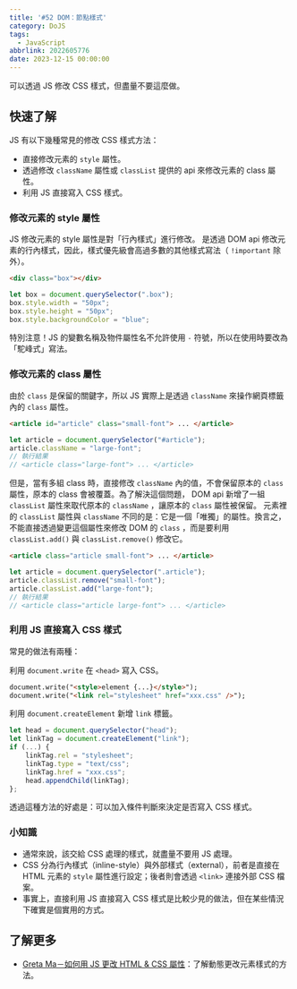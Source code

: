 ```yaml
---
title: '#52 DOM：節點樣式'
category: DoJS
tags:
  - JavaScript
abbrlink: 2022605776
date: 2023-12-15 00:00:00
---
```

可以透過 JS 修改 CSS 樣式，但盡量不要這麼做。
<!--more-->
## 快速了解
JS 有以下幾種常見的修改 CSS 樣式方法：
- 直接修改元素的 `style` 屬性。
- 透過修改 `className` 屬性或 `classList` 提供的 api 來修改元素的 class 屬性。
- 利用 JS 直接寫入 CSS 樣式。
### 修改元素的 style 屬性
JS 修改元素的 style 屬性是對「行內樣式」進行修改。
是透過 DOM api 修改元素的行內樣式，因此，樣式優先級會高過多數的其他樣式寫法（ `!important` 除外）。
```html
<div class="box"></div>
```
```jsx
let box = document.querySelector(".box");
box.style.width = "50px";
box.style.height = "50px";
box.style.backgroundColor = "blue";
```
特別注意！JS 的變數名稱及物件屬性名不允許使用 `-` 符號，所以在使用時要改為「駝峰式」寫法。
### 修改元素的 class 屬性
由於 `class` 是保留的關鍵字，所以 JS 實際上是透過 `className` 來操作網頁標籤內的 `class` 屬性。
```html
<article id="article" class="small-font"> ... </article>
```
```jsx
let article = document.querySelector("#article");
article.className = "large-font";
// 執行結果
// <article class="large-font"> ... </article>
```
但是，當有多組 class 時，直接修改 `className` 內的值，不會保留原本的 `class` 屬性，原本的 class 會被覆蓋。為了解決這個問題， DOM api 新增了一組 `classList` 屬性來取代原本的 `className` ，讓原本的 `class` 屬性被保留。
元素裡的 `classList` 屬性與 `className` 不同的是：它是一個「唯獨」的屬性。換言之，不能直接透過變更這個屬性來修改 DOM 的 `class` ，而是要利用 `classList.add()` 與 `classList.remove()` 修改它。
```html
<article class="article small-font"> ... </article>
```
```jsx
let article = document.querySelector(".article");
article.classList.remove("small-font");
article.classList.add("large-font");
// 執行結果
// <article class="article large-font"> ... </article>
```
### 利用 JS 直接寫入 CSS 樣式
常見的做法有兩種：

利用 `document.write` 在 `<head>` 寫入 CSS。
```html
document.write("<style>element {...}</style>");
document.write("<link rel="stylesheet" href="xxx.css" />");
```

利用 `document.createElement` 新增 `link` 標籤。
```jsx
let head = document.querySelector("head");
let linkTag = document.createElement("link");
if (...) {
	linkTag.rel = "stylesheet";
	linkTag.type = "text/css";
	linkTag.href = "xxx.css";
	head.appendChild(linkTag);
};
```
透過這種方法的好處是：可以加入條件判斷來決定是否寫入 CSS 樣式。
### 小知識
- 通常來說，該交給 CSS 處理的樣式，就盡量不要用 JS 處理。
- CSS 分為行內樣式（inline-style）與外部樣式（external），前者是直接在 HTML 元素的 `style` 屬性進行設定；後者則會透過 `<link>` 連接外部 CSS 檔案。
- 事實上，直接利用 JS 直接寫入 CSS 樣式是比較少見的做法，但在某些情況下確實是個實用的方式。
## 了解更多
- [Greta Ma－如何用 JS 更改 HTML & CSS 屬性](https://ithelp.ithome.com.tw/articles/10218025)：了解動態更改元素樣式的方法。